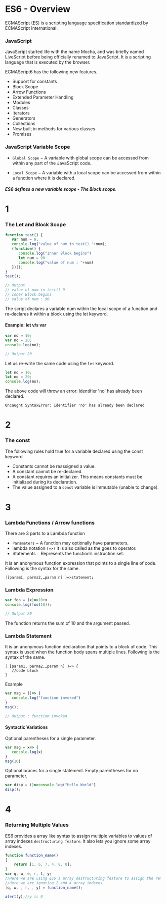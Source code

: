 # ES6 - Overview

ECMAScript (ES) is a scripting language specification standardized by ECMAScript International.

### JavaScript
JavaScript started life with the name Mocha, and was briefly named LiveScript before being officially renamed to JavaScript. It is a scripting language that is executed by the browser.

ECMAScript6 has the following new features.

 * Support for constants
 * Block Scope
 * Arrow Functions
 * Extended Parameter Handling
 * Modules
 * Classes
 * Iterators
 * Generators
 * Collections
 * New built in methods for various classes
 * Promises

### JavaScript Variable Scope


 - ```Global Scope``` − A variable with global scope can be accessed from within any part of the JavaScript code.

 - ```Local Scope``` − A variable with a local scope can be accessed from within a function where it is declared.

##### ES6 defines a new variable scope - The Block scope.

# 1
### The Let and Block Scope

```javascript
function test() { 
   var num = 9;
   console.log("value of num in test() "+num);
   (function() { 
      console.log("Inner Block begins") 
      let num = 90 
      console.log("value of num : "+num)  
   })(); 
} 
test();

// Output
// value of num in test() 9
// Inner Block begins
// value of num : 90
```

The script declares a variable num within the local scope of a function and re-declares it within a block using the let keyword. 

#### Example: let v/s var

```javascript
var no = 10; 
var no = 20; 
console.log(no);

// Output 20
```

Let us re-write the same code using the ```let``` keyword.

```javascript
let no = 10; 
let no = 20; 
console.log(no);
```

The above code will throw an error: Identifier 'no' has already been declared. 

``` Uncaught SyntaxError: Identifier 'no' has already been declared ```

# 2

### The const

The following rules hold true for a variable declared using the const keyword 

 * Constants cannot be reassigned a value.
 * A constant cannot be re-declared.
 * A constant requires an initializer. This means constants must be initialized during its declaration.
 * The value assigned to a ```const``` variable is immutable (unable to change).

# 3

### Lambda Functions / Arrow functions

There are 3 parts to a Lambda function

* ```Parameters``` − A function may optionally have parameters.
* lambda notation ```(=>)``` It is also called as the goes to operator.
* Statements − Represents the function’s instruction set.

It is an anonymous function expression that points to a single line of code. Following is the syntax for the same.

```
([param1, parma2,…param n] )=>statement;
```

###  Lambda Expression

```javascript
var foo = (x)=>10+x 
console.log(foo(10));

// Output 20
```
The function returns the sum of 10 and the argument passed.

### Lambda Statement

It is an anonymous function declaration that points to a block of code. This syntax is used when the function body spans multiple lines. Following is the syntax of the same.

```
( [param1, parma2,…param n] )=> {       
   //code block 
}
```

Example

```javascript
var msg = ()=> { 
   console.log("function invoked") 
} 
msg();

// Output : function invoked 
```

#### Syntactic Variations

Optional parentheses for a single parameter.

```javascript
var msg = x=> { 
   console.log(x) 
} 
msg(10)
```

Optional braces for a single statement. Empty parentheses for no parameter.

```javascript
var disp = ()=>console.log("Hello World") 
disp();
```

# 4

### Returning Multiple Values

ES6 provides a array like syntax to assign multiple variables to values of array indexes ```destructuring feature```. It also lets you ignore some array indexes.

```javascript
function function_name()
{
    return [1, 6, 7, 4, 8, 0]; 
}
var q, w, e, r, t, y;
//Here we are using ES6's array destructuring feature to assign the returned values to variables.
//Here we are ignoring 2 and 4 array indexes
[q, w, , r, , y] = function_name();

alert(y);//y is 0
```
